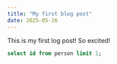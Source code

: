 ```yaml
---
title: "My first blog post"
date: 2025-05-16
---
```


This is my first log post! So excited!

```sql
select id from person limit 1;
```
